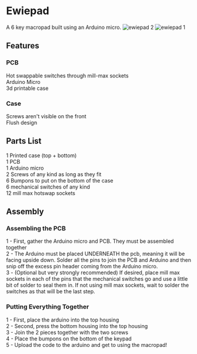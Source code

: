 # Ewiepad

A 6 key macropad built using an Arduino micro.
![ewiepad 2](https://user-images.githubusercontent.com/54287921/132967136-a954fb05-c67d-4464-af6d-f41b28821d02.jpg)
![ewiepad 1](https://user-images.githubusercontent.com/54287921/132967135-6d00d9a1-f2bd-4dec-b0fa-be93921628a6.jpg)

## Features
### PCB
Hot swappable switches through mill-max sockets
<br> Arduino Micro
<br> 3d printable case

### Case
Screws aren't visible on the front
<br> Flush design

## Parts List
1 Printed case (top + bottom)
<br> 1 PCB
<br> 1 Arduino micro
<br> 2 Screws of any kind as long as they fit
<br> 6 Bumpons to put on the bottom of the case
<br> 6 mechanical switches of any kind
<br> 12 mill max hotswap sockets

## Assembly
### Assembling the PCB
1 - First, gather the Arduino micro and PCB. They must be assembled together
<br> 2 - The Arduino must be placed UNDERNEATH the pcb, meaning it will be facing upside down. Solder all the pins to join the PCB and Arduino and then snip off the excess pin header coming from the Arduino micro.
<br> 3 - (Optional but very strongly recommended) If desired, place mill max sockets in each of the pins that the mechanical switches go and use a little bit of solder to seal them in. If not using mill max sockets, wait to solder the switches as that will be the last step.

### Putting Everything Together
1 - First, place the arduino into the top housing 
<br> 2 - Second, press the bottom housing into the top housing
<br> 3 - Join the 2 pieces together with the two screws
<br> 4 - Place the bumpons on the bottom of the keypad
<br> 5 - Upload the code to the arduino and get to using the macropad!
